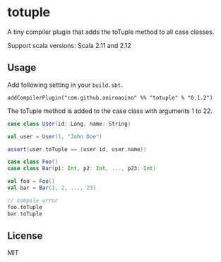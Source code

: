 # totuple

A tiny compiler plugin that adds the toTuple method to all case classes.

Support scala versions: Scala 2.11 and 2.12

## Usage

Add following setting in your `build.sbt`.

```
addCompilerPlugin("com.github.aoiroaoino" %% "totuple" % "0.1.2")
```

The toTuple method is added to the case class with arguments 1 to 22.

```scala
case class User(id: Long, name: String)

val user = User(1, "John Doe")

assert(user.toTuple == (user.id, user.name))
```

```scala
case class Foo()
case class Bar(p1: Int, p2: Int, ..., p23: Int)

val foo = Foo()
val bar = Bar(1, 2, ..., 23)

// compile error
foo.toTuple
bar.toTuple
```

## License

MIT
